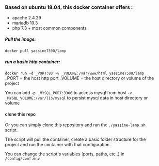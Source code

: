 
### Based on ubuntu 18.04, this docker container offers :
* apache 2.4.29
* mariadb 10.3
* php 7.3 + most common components

##### Pull the image: 
`docker pull yassine7500/lamp`
##### run a basic http container: 
`docker run -d _PORT:80 -v _VOLUME:/var/www/html yassine7500/lamp`
_PORT = the host http port
_VOLUME = the host directory or volume of the project

You can add 
`-p _MYSQL_PORT:3306` to access mysql from host
`-v _MYSQL_VOLUME:/var/lib/mysql` to persist mysql data in host directory or volume

#### clone this repo
Or you can simply clone this repository and run the `./yassine-lamp.sh` script.

The script will pull the container, create a basic folder structure for the project and run the container with that configuration.

You can change the script's variables (ports, paths, etc..) in `/config/conf.env`